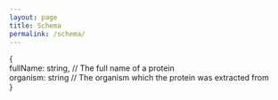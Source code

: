 ```yaml
---
layout: page
title: Schema
permalink: /schema/
---
```


<div class="json-schema">
    <div class="property"><span class="type">{</span>
        <div class="property"><span class="name">fullName</span>: <span class="type">string</span>, <span class="description">// The full name of a protein</span>
        </div>
        <div class="property"><span class="name">organism</span>: <span class="type">string</span> <span class="description">// The organism which the protein was extracted from</span>
        </div><span class="type">}</span>
    </div>
</div>
